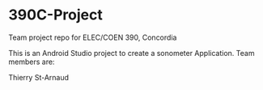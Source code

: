 # 390C-Project
Team project repo for ELEC/COEN 390, Concordia

This is an Android Studio project to create a sonometer Application. Team members are:

Thierry St-Arnaud



